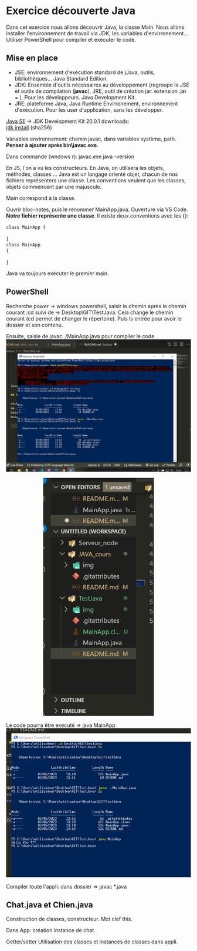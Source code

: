 # Exercice découverte Java

Dans cet exercice nous allons découvrir Java, la classe Main.
Nous allons installer l'environnement de travail via JDK, les variables d'envirronement...
Utiliser PowerShell pour compiler et exécuter le code.

## Mise en place

- JSE: environnement d'exécution standard de jJava, outils, bibliothèques...  Java Standard Edition.
- JDK: Ensemble d'outils nécessaires au développement (regroupe le JSE et outils de compilation (**javac**), JRE, outil de création jar: extension .jar = ). Pour les développeurs. Java Development Kit.
- JRE: plateforme Java, Java Runtime Envirronement, environnement d'exécution. Pour les user d'application, sans les développer.


[Java SE](https://www.oracle.com/fr/java/) ->
JDK Development Kit 20.0.1 downloads: 	
[jdk install](https://download.oracle.com/java/20/latest/jdk-20_windows-x64_bin.exe) (sha256)

Variables environnement: 
chemin javac, dans variables système, path. **Penser à ajouter après bin\javac.exe**.

Dans commande (wndows r):
javac.exe
java -version

En JS, l'on a vu les constructeurs.
En Java, on utilisera les objets, méthodes, classes ...
Java est un langage orienté objet, chacun de nos fichiers représentera une classe.
Les conventions veulent que les classes, objets commencent par une majuscule.

Main correspond à la classe.

Ouvrir bloc-notes, puis le renommer MainApp.java.
Ouverture via VS Code.
**Notre fichier représente une classe**.
Il existe deux conventions avec les {}:

    class MainApp {
        
    }
    class MainApp 
    {

    }
Java va toujours exécuter le premier main.

## PowerShell

Recherche power -> windows powershell, saisir le chemin après le chemin courant :cd suivi de ->  Desktop\GIT\TestJava.
Cela change le chemin courant (cd permet de changer le répertoire).
Puis ls entrée pour avoir le dossier et son contenu.

Ensuite, saisie de javac ./MainApp.java pour compiler le code.
![compilation](img/1-compilation_PowerShell.PNG)

<p align="center" width="100%">
    <img width="60%" src="img/2-MainApp.class.PNG">
</p

Le code pourra être exécuté => java MainApp
![compilation](img/3-execution.PNG)

Compiler toute l'appli: dans dossier => javac *.java

## Chat.java et Chien.java

Construction de classes, constructeur.
Mot clef this.

Dans App: création instance de chat.

Getter/setter
Utilisation des classes et instances de classes dans appli.
